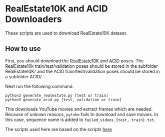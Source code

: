 # RealEstate10K and ACID Downloaders
These scripts are used to download RealEstate10K dataset. 

## How to use   
First, you should download the [RealEstate10K](https://google.github.io/realestate10k/download.html) and [ACID](https://storage.googleapis.com/gresearch/aerial-coastline-imagery-dataset/acid_large_v1_release.tar.gz) poses. The RealEstate10k train/test/validation poses should be stored in the subfolder RealEstate10K/ and the ACID train/test/validation poses should be stored in a subfolder ACID/

Next run the following command.

```shell
python3 generate_realestate.py [test or train]
python3 generate_acid.py [test, validation or train]
```
This downloads YouTube movies and extract frames which are needed.  Because of unkown reasons, `pytube` fails to download and save movies. 
In this case, sequence name is added to `failed_videos_{test, train}.txt`.   

The scripts used here are based on the scripts [here](https://github.com/cashiwamochi/RealEstate10K_Downloader)
